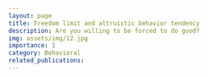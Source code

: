 ```yaml
---
layout: page
title: Freedom limit and altruistic behavior tendency
description: Are you willing to be forced to do good?
img: assets/img/12.jpg
importance: 1
category: Behavioral
related_publications: 
---
```


